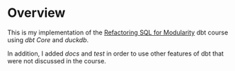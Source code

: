 # Overview

This is my implementation of the [Refactoring SQL for Modularity](https://courses.getdbt.com/courses/take/refactoring-sql-for-modularity) dbt course using *dbt Core* and *duckdb*.

In addition, I added *docs* and *test* in order to use other features of dbt that were not discussed in the course.